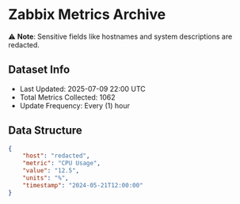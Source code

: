 # Zabbix Metrics Archive

⚠️ **Note**: Sensitive fields like hostnames and system descriptions are redacted.

## Dataset Info
- Last Updated: 2025-07-09 22:00 UTC
- Total Metrics Collected: 1062
- Update Frequency: Every (1) hour

## Data Structure
```json
{
    "host": "redacted",
    "metric": "CPU Usage",
    "value": "12.5",
    "units": "%",
    "timestamp": "2024-05-21T12:00:00"
}
```
